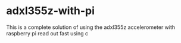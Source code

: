 # adxl355z-with-pi
This is a complete solution of using the adxl355z accelerometer with raspberry pi read out fast using c
